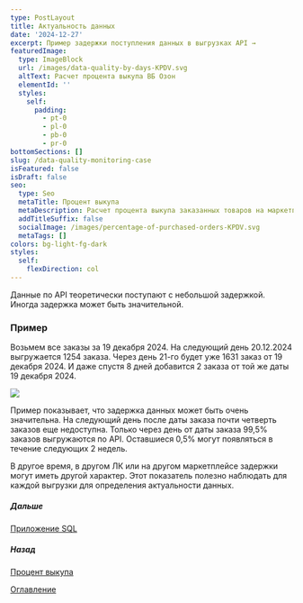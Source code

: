 ```yaml
---
type: PostLayout
title: Актуальность данных
date: '2024-12-27'
excerpt: Пример задержки поступления данных в выгрузках API →
featuredImage:
  type: ImageBlock
  url: /images/data-quality-by-days-KPDV.svg
  altText: Расчет процента выкупа ВБ Озон
  elementId: ''
  styles:
    self:
      padding:
        - pt-0
        - pl-0
        - pb-0
        - pr-0
bottomSections: []
slug: /data-quality-monitoring-case
isFeatured: false
isDraft: false
seo:
  type: Seo
  metaTitle: Процент выкупа
  metaDescription: Расчет процента выкупа заказанных товаров на маркетплейсе
  addTitleSuffix: false
  socialImage: /images/percentage-of-purchased-orders-KPDV.svg
  metaTags: []
colors: bg-light-fg-dark
styles:
  self:
    flexDirection: col
---
```

Данные по API теоретически поступают с небольшой задержкой. Иногда задержка может быть значительной.

### Пример

Возьмем все заказы за 19 декабря 2024. На следующий день 20.12.2024 выгружается 1254 заказа. Через день 21-го будет уже 1631 заказ от 19 декабря 2024. И даже спустя 8 дней добавится 2 заказа от той же даты 19 декабря 2024.

![](/images/data-quality-by-days-long-2.PNG)

Пример показывает, что задержка данных может быть очень значительна. На следующий день после даты заказа почти четверть заказов еще недоступна. Только через день от даты заказа 99,5% заказов выгружаются по API. Оставшиеся 0,5% могут появляться в течение следующих 2 недель.

В другое время, в другом ЛК или на другом маркетплейсе задержки могут иметь другой характер. Этот показатель полезно наблюдать для каждой выгрузки для определения актуальности данных.

##### Дальше

[Приложение SQL](/blog/data-quality-monitoring-case-sql/)

##### Назад

[Процент выкупа](/blog/case-percent-buyout-base/)

[Оглавление](/blog/table-of-contents)
